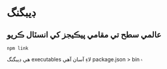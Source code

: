 # ڊيبگنگ

## عالمي سطح تي مقامي پيڪيجز کي انسٽال ڪريو

`npm link`

هي ڊيبگنگ executables لاءِ آسان آهي package.json > bin ۾